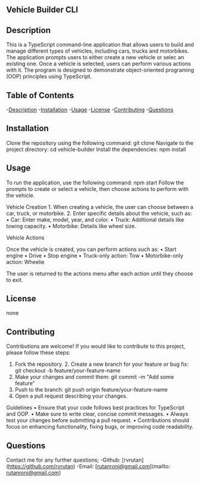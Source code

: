 ## Vehicle Builder CLI
  

  ## Description
This is a TypeScript command-line application that allows users to build and manage different  types of vehicles, including cars, trucks and motorbikes. The application prompts users to either create a new vehicle or selec an existing one. Once a vehicle is selected, users can perform various actions with it. The program is designed to demonstrate object-oriented programing (OOP) principles using TypeScript.

## Table of Contents
-[Description](#description)
-[Installation](#installation)
-[Usage](#usage)
-[License](#license)
-[Contributing](#contributing)
-[Questions](#questions)

## Installation
Clone the repository using the following command: git clone <repository-url>
Navigate to the project directory: cd vehicle-builder
Install the dependencies: npm install

## Usage
To run the application, use the following command: npm start
Follow the prompts to create or select a vehicle, then choose actions to perform with the vehicle.

Vehicle Creation
	1.	When creating a vehicle, the user can choose between a car, truck, or motorbike.
	2.	Enter specific details about the vehicle, such as:
	•	Car: Enter make, model, year, and color.
	•	Truck: Additional details like towing capacity.
	•	Motorbike: Details like wheel size.

Vehicle Actions

Once the vehicle is created, you can perform actions such as:
	•	Start engine
	•	Drive
	•	Stop engine
	•	Truck-only action: Tow
  • Motorbike-only action: Wheelie

The user is returned to the actions menu after each action until they choose to exit.

## License
none

## Contributing
Contributions are welcome! If you would like to contribute to this project, please follow these steps:
  1.	Fork the repository.
	2.	Create a new branch for your feature or bug fix: git checkout -b feature/your-feature-name
  3.	Make your changes and commit them: git commit -m "Add some feature"
  4.	Push to the branch: git push origin feature/your-feature-name
  5.	Open a pull request describing your changes. 

  Guidelines
	•	Ensure that your code follows best practices for TypeScript and OOP.
	•	Make sure to write clear, concise commit messages.
	•	Always test your changes before submitting a pull request.
	•	Contributions should focus on enhancing functionality, fixing bugs, or improving code readability.
  
## Questions
Contact me for any further questions;
-Github: [rvrutan] (https://github.com/rvrutan)
-Email: [rutanroni@gmail.com](mailto: rutanroni@gmail.com)
